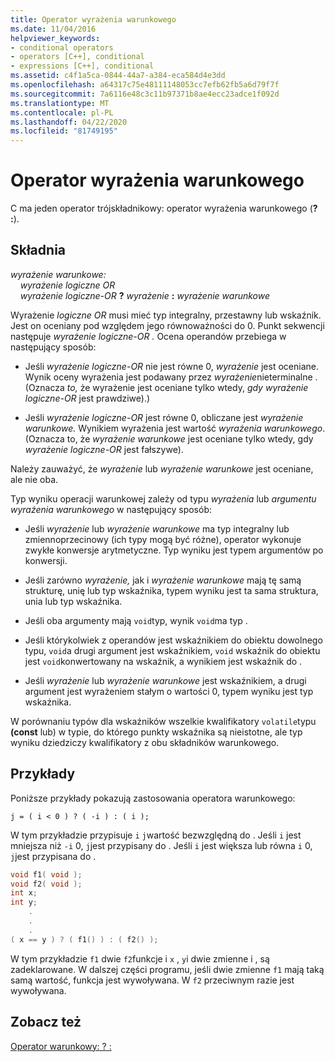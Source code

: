 ```yaml
---
title: Operator wyrażenia warunkowego
ms.date: 11/04/2016
helpviewer_keywords:
- conditional operators
- operators [C++], conditional
- expressions [C++], conditional
ms.assetid: c4f1a5ca-0844-44a7-a384-eca584d4e3dd
ms.openlocfilehash: a64317c75e48111148053cc7efb62fb5a6d79f7f
ms.sourcegitcommit: 7a6116e48c3c11b97371b8ae4ecc23adce1f092d
ms.translationtype: MT
ms.contentlocale: pl-PL
ms.lasthandoff: 04/22/2020
ms.locfileid: "81749195"
---
```

# <a name="conditional-expression-operator"></a>Operator wyrażenia warunkowego

C ma jeden operator trójskładnikowy: operator wyrażenia warunkowego (**? :**).

## <a name="syntax"></a>Składnia

*wyrażenie warunkowe:*<br/>
&nbsp;&nbsp;&nbsp;&nbsp;*wyrażenie logiczne OR*<br/>
&nbsp;&nbsp;&nbsp;&nbsp;*wyrażenie logiczne-OR*  **?**  *wyrażenie*  **:**  *wyrażenie warunkowe*

Wyrażenie *logiczne OR* musi mieć typ integralny, przestawny lub wskaźnik. Jest on oceniany pod względem jego równoważności do 0. Punkt sekwencji następuje *wyrażenie logiczne-OR .* Ocena operandów przebiega w następujący sposób:

- Jeśli *wyrażenie logiczne-OR* nie jest równe 0, *wyrażenie* jest oceniane. Wynik oceny wyrażenia jest podawany przez *wyrażenie*nieterminalne . (Oznacza *to,* że wyrażenie jest oceniane tylko wtedy, *gdy wyrażenie logiczne-OR* jest prawdziwe).)

- Jeśli *wyrażenie logiczne-OR* jest równe 0, obliczane jest *wyrażenie warunkowe.* Wynikiem wyrażenia jest wartość *wyrażenia warunkowego*. (Oznacza to, że *wyrażenie warunkowe* jest oceniane tylko wtedy, gdy *wyrażenie logiczne-OR* jest fałszywe).

Należy zauważyć, że *wyrażenie* lub *wyrażenie warunkowe* jest oceniane, ale nie oba.

Typ wyniku operacji warunkowej zależy od typu *wyrażenia* lub *argumentu wyrażenia warunkowego* w następujący sposób:

- Jeśli *wyrażenie* lub *wyrażenie warunkowe* ma typ integralny lub zmiennoprzecinowy (ich typy mogą być różne), operator wykonuje zwykłe konwersje arytmetyczne. Typ wyniku jest typem argumentów po konwersji.

- Jeśli zarówno *wyrażenie,* jak i *wyrażenie warunkowe* mają tę samą strukturę, unię lub typ wskaźnika, typem wyniku jest ta sama struktura, unia lub typ wskaźnika.

- Jeśli oba argumenty mają `void`typ, wynik `void`ma typ .

- Jeśli którykolwiek z operandów jest wskaźnikiem do obiektu dowolnego typu, `void`a drugi argument jest wskaźnikiem, `void` wskaźnik do obiektu jest `void`konwertowany na wskaźnik, a wynikiem jest wskaźnik do .

- Jeśli *wyrażenie* lub *wyrażenie warunkowe* jest wskaźnikiem, a drugi argument jest wyrażeniem stałym o wartości 0, typem wyniku jest typ wskaźnika.

W porównaniu typów dla wskaźników wszelkie kwalifikatory `volatile`typu **(const** lub) w typie, do którego punkty wskaźnika są nieistotne, ale typ wyniku dziedziczy kwalifikatory z obu składników warunkowego.

## <a name="examples"></a>Przykłady

Poniższe przykłady pokazują zastosowania operatora warunkowego:

```
j = ( i < 0 ) ? ( -i ) : ( i );
```

W tym przykładzie przypisuje `i` `j`wartość bezwzględną do . Jeśli `i` jest mniejsza niż `-i` 0, `j`jest przypisany do . Jeśli `i` jest większa lub równa `i` 0, `j`jest przypisana do .

```cpp
void f1( void );
void f2( void );
int x;
int y;
    .
    .
    .
( x == y ) ? ( f1() ) : ( f2() );
```

W tym przykładzie `f1` dwie `f2`funkcje i `x` , `y`i dwie zmienne i , są zadeklarowane. W dalszej części programu, jeśli dwie zmienne `f1` mają taką samą wartość, funkcja jest wywoływana. W `f2` przeciwnym razie jest wywoływana.

## <a name="see-also"></a>Zobacz też

[Operator warunkowy: ? :](../cpp/conditional-operator-q.md)
